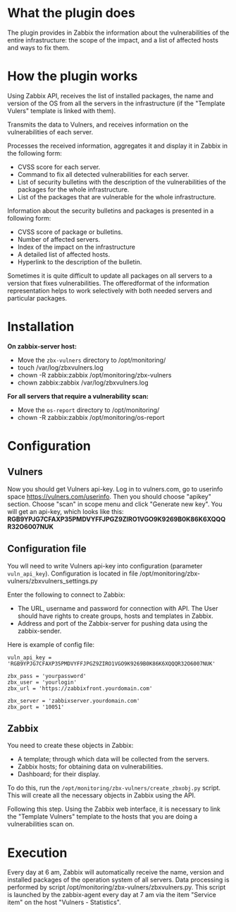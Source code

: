 # What the plugin does

The plugin provides in Zabbix the information about the vulnerabilities of the entire infrastructure: the scope of the impact, and a list of affected hosts and ways to fix them.

# How the plugin works

Using Zabbix API, receives the list of installed packages, the name and version of the OS from all the servers in the infrastructure (if the "Template Vulers" template is linked with them).

Transmits the data to Vulners, and receives information on the vulnerabilities of each server.

Processes the received information, aggregates it and display it in Zabbix in the following form:
- CVSS score for each server.
- Command to fix all detected vulnerabilities for each server.
- List of security bulletins with the description of the vulnerabilities of the packages for the whole infrastructure.
- List of the packages that are vulnerable for the whole infrastructure.

Information about the security bulletins and packages is presented in a following form:
- CVSS score of package or bulletins.
- Number of affected servers.
- Index of the impact on the infrastructure
- A detailed list of affected hosts.
- Hyperlink to the description of the bulletin.

Sometimes it is quite difficult to update all packages on all servers to a version that fixes vulnerabilities. The offeredformat of the information representation helps to work selectively with both needed servers and particular packages.

# Installation

**On zabbix-server host:**

- Move the ```zbx-vulners``` directory to /opt/monitoring/
- touch /var/log/zbxvulners.log
- chown -R zabbix:zabbix /opt/monitoring/zbx-vulners
- chown zabbix:zabbix /var/log/zbxvulners.log

**For all servers that require a vulnerability scan:**

- Move the ```os-report``` directory to /opt/monitoring/
- chown -R zabbix:zabbix /opt/monitoring/os-report


# Сonfiguration

## Vulners

Now you should get Vulners api-key. Log in to vulners.com, go to userinfo space https://vulners.com/userinfo. Then you should choose "apikey" section.
Choose "scan" in scope menu and click "Generate new key". You will get an api-key, which looks like this:
**RGB9YPJG7CFAXP35PMDVYFFJPGZ9ZIRO1VGO9K9269B0K86K6XQQQR32O6007NUK**

## Configuration file

You wll need to write Vulners api-key into configuration (parameter ```vuln_api_key```). Configuration is located in file  /opt/monitoring/zbx-vulners/zbxvulners_settings.py

Enter the following to connect to Zabbix:
-	The URL, username and password for connection with API. The User should have rights to create groups, hosts and templates in Zabbix.
-	Address and port of the Zabbix-server for pushing data using the zabbix-sender.

Here is example of config file:
```
vuln_api_key = 'RGB9YPJG7CFAXP35PMDVYFFJPGZ9ZIRO1VGO9K9269B0K86K6XQQQR32O6007NUK'

zbx_pass = 'yourpassword'
zbx_user = 'yourlogin'
zbx_url = 'https://zabbixfront.yourdomain.com'

zbx_server = 'zabbixserver.yourdomain.com'
zbx_port = '10051'
```

## Zabbix

You need to create these objects in Zabbix:
- A template; through which data will be collected from the servers.
- Zabbix hosts; for obtaining data on vulnerabilities.
- Dashboard; for their display.

To do this, run the ```/opt/monitoring/zbx-vulners/create_zbxobj.py``` script.
This will create all the necessary objects in Zabbix using the API.

Following this step. Using the Zabbix web interface, it is necessary to link the "Template Vulners" template to the hosts that you are doing a vulnerabilities scan on.

# Execution

Every day at 6 am, Zabbix will automatically receive the name, version and installed packages of the operation system of all servers.
Data processing is performed by script /opt/monitoring/zbx-vulners/zbxvulners.py.
This script is launched by the zabbix-agent every day at 7 am via the item "Service item" on the host "Vulners - Statistics".
